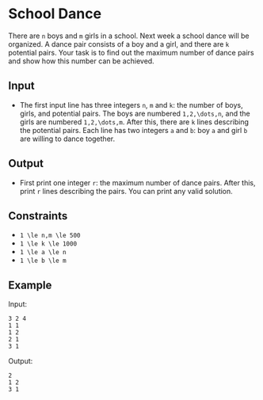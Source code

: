 # School Dance 

There are ```n``` boys and ```m``` girls in a school. Next week a school dance will be organized. A dance pair consists of a boy and a girl, and there are ```k``` potential pairs.
Your task is to find out the maximum number of dance pairs and show how this number can be achieved.
## Input
- The first input line has three integers ```n```, ```m``` and ```k```: the number of boys, girls, and potential pairs. The boys are numbered ```1,2,\dots,n```, and the girls are numbered ```1,2,\dots,m```.
After this, there are ```k``` lines describing the potential pairs. Each line has two integers ```a``` and ```b```: boy ```a``` and girl ```b``` are willing to dance together.
## Output
- First print one integer ```r```: the maximum number of dance pairs. After this, print ```r``` lines describing the pairs. You can print any valid solution.
## Constraints

- ```1 \le n,m \le 500```
- ```1 \le k \le 1000```
- ```1 \le a \le n```
- ```1 \le b \le m```

## Example
Input:
```
3 2 4
1 1
1 2
2 1
3 1
```

Output:
```
2
1 2
3 1
```
